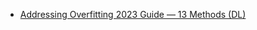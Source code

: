 
- [Addressing Overfitting 2023 Guide — 13 Methods (DL)](https://towardsdatascience.com/addressing-overfitting-2023-guide-13-methods-8fd4e04fc8)
